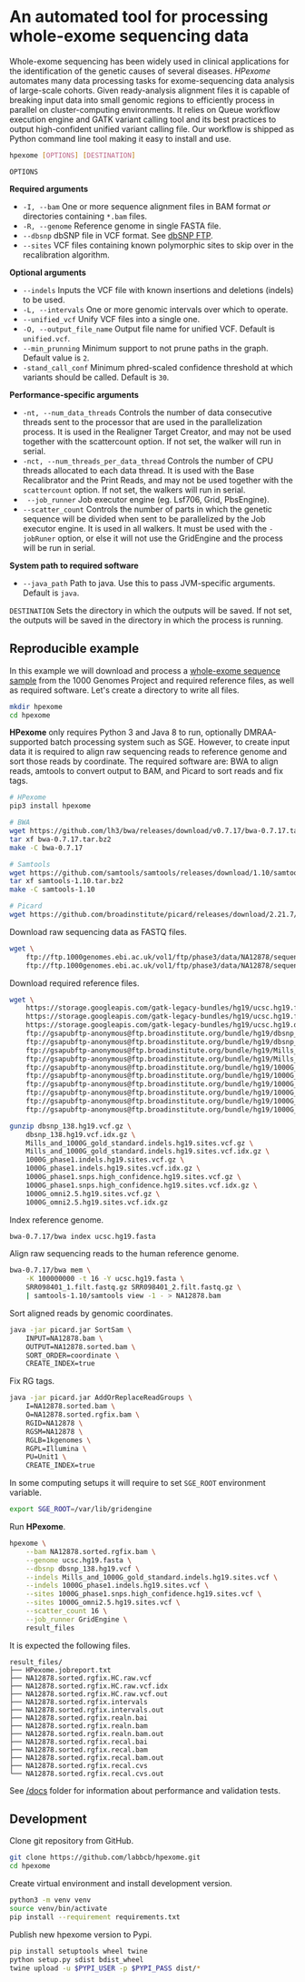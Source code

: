 # An automated tool for processing whole-exome sequencing data

Whole-exome sequencing has been widely used in clinical applications for the identification of the genetic causes of several diseases.
_HPexome_ automates many data processing tasks for exome-sequencing data analysis of large-scale cohorts.
Given ready-analysis alignment files it is capable of breaking input data into small genomic regions to efficiently process in parallel on cluster-computing environments.
It relies on Queue workflow execution engine and GATK variant calling tool and its best practices to output high-confident unified variant calling file.
Our workflow is shipped as Python command line tool making it easy to install and use.

``` bash
hpexome [OPTIONS] [DESTINATION]
```

`OPTIONS`

__Required arguments__

- `-I, --bam` One or more sequence alignment files in BAM format _or_ directories containing `*.bam` files.
- `-R, --genome` Reference genome in single FASTA file.
- `--dbsnp` dbSNP file in VCF format. See [dbSNP FTP](ftp://ftp.ncbi.nih.gov/snp/).
- `--sites` VCF files containing known polymorphic sites to skip over in the recalibration algorithm.

__Optional arguments__

- `--indels` Inputs the VCF file with known insertions and deletions (indels) to be used.
- `-L, --intervals` One or more genomic intervals over which to operate.
- `--unified_vcf` Unify VCF files into a single one.
- `-O, --output_file_name` Output file name for unified VCF. Default is `unified.vcf`.
- `--min_prunning` Minimum support to not prune paths in the graph. Default value is `2`.
- `-stand_call_conf` Minimum phred-scaled confidence threshold at which variants should be called. Default is `30`.

__Performance-specific arguments__

- `-nt, --num_data_threads` Controls the number of data consecutive threads sent to the processor that are used in the parallelization process. It is used in the Realigner Target Creator, and may not be used together with the scattercount option. If not set, the walker will run in serial.
- `-nct, --num_threads_per_data_thread` Controls the number of CPU threads allocated to each data thread. It is used with the Base Recalibrator and the Print Reads, and may not be used together with the `scattercount` option. If not set, the walkers will run in serial.
- ` --job_runner` Job executor engine (eg. Lsf706, Grid, PbsEngine).
- `--scatter_count` Controls the number of parts in which the genetic sequence will be divided when sent to be parallelized by the Job executor engine. It  is used in all walkers. It must be used with the `-jobRuner`  option, or else it will not use the GridEngine and the process will be run in serial.

__System path to required software__

- `--java_path` Path to java. Use this to pass JVM-specific arguments. Default is `java`.

`DESTINATION` Sets the directory in which the outputs will be saved. If not set, the outputs will be saved in the directory in which the process is running.

## Reproducible example

In this example we will download and process a [whole-exome sequence sample](https://www.internationalgenome.org/data-portal/sample/HG00114) from the 1000 Genomes Project and required reference files, as well as required software.
Let's create a directory to write all files.

```bash
mkdir hpexome
cd hpexome
```

**HPexome** only requires Python 3 and Java 8 to run, optionally DMRAA-supported batch processing system such as SGE.
However, to create input data it is required to align raw sequencing reads to reference genome and sort those reads by coordinate.
The required software are: BWA to align reads, amtools to convert output to BAM, and Picard to sort reads and fix tags.

```bash
# HPexome
pip3 install hpexome

# BWA
wget https://github.com/lh3/bwa/releases/download/v0.7.17/bwa-0.7.17.tar.bz2
tar xf bwa-0.7.17.tar.bz2 
make -C bwa-0.7.17 

# Samtools
wget https://github.com/samtools/samtools/releases/download/1.10/samtools-1.10.tar.bz2
tar xf samtools-1.10.tar.bz2
make -C samtools-1.10

# Picard
wget https://github.com/broadinstitute/picard/releases/download/2.21.7/picard.jar
```

Download raw sequencing data as FASTQ files.

```bash
wget \
    ftp://ftp.1000genomes.ebi.ac.uk/vol1/ftp/phase3/data/NA12878/sequence_read/SRR098401_1.filt.fastq.gz \
    ftp://ftp.1000genomes.ebi.ac.uk/vol1/ftp/phase3/data/NA12878/sequence_read/SRR098401_2.filt.fastq.gz
```

Download required reference files.

```bash
wget \
    https://storage.googleapis.com/gatk-legacy-bundles/hg19/ucsc.hg19.fasta \
    https://storage.googleapis.com/gatk-legacy-bundles/hg19/ucsc.hg19.fasta.fai \
    https://storage.googleapis.com/gatk-legacy-bundles/hg19/ucsc.hg19.dict \
    ftp://gsapubftp-anonymous@ftp.broadinstitute.org/bundle/hg19/dbsnp_138.hg19.vcf.gz \
    ftp://gsapubftp-anonymous@ftp.broadinstitute.org/bundle/hg19/dbsnp_138.hg19.vcf.idx.gz \
    ftp://gsapubftp-anonymous@ftp.broadinstitute.org/bundle/hg19/Mills_and_1000G_gold_standard.indels.hg19.sites.vcf.gz \
    ftp://gsapubftp-anonymous@ftp.broadinstitute.org/bundle/hg19/Mills_and_1000G_gold_standard.indels.hg19.sites.vcf.idx.gz \
    ftp://gsapubftp-anonymous@ftp.broadinstitute.org/bundle/hg19/1000G_phase1.indels.hg19.sites.vcf.gz \
    ftp://gsapubftp-anonymous@ftp.broadinstitute.org/bundle/hg19/1000G_phase1.indels.hg19.sites.vcf.idx.gz \
    ftp://gsapubftp-anonymous@ftp.broadinstitute.org/bundle/hg19/1000G_phase1.snps.high_confidence.hg19.sites.vcf.gz \
    ftp://gsapubftp-anonymous@ftp.broadinstitute.org/bundle/hg19/1000G_phase1.snps.high_confidence.hg19.sites.vcf.idx.gz \
    ftp://gsapubftp-anonymous@ftp.broadinstitute.org/bundle/hg19/1000G_omni2.5.hg19.sites.vcf.gz \
    ftp://gsapubftp-anonymous@ftp.broadinstitute.org/bundle/hg19/1000G_omni2.5.hg19.sites.vcf.idx.gz

gunzip dbsnp_138.hg19.vcf.gz \
    dbsnp_138.hg19.vcf.idx.gz \
    Mills_and_1000G_gold_standard.indels.hg19.sites.vcf.gz \
    Mills_and_1000G_gold_standard.indels.hg19.sites.vcf.idx.gz \
    1000G_phase1.indels.hg19.sites.vcf.gz \
    1000G_phase1.indels.hg19.sites.vcf.idx.gz \
    1000G_phase1.snps.high_confidence.hg19.sites.vcf.gz \
    1000G_phase1.snps.high_confidence.hg19.sites.vcf.idx.gz \
    1000G_omni2.5.hg19.sites.vcf.gz \
    1000G_omni2.5.hg19.sites.vcf.idx.gz
```

Index reference genome.

```bash
bwa-0.7.17/bwa index ucsc.hg19.fasta
```

Align raw sequencing reads to the human reference genome.

```bash
bwa-0.7.17/bwa mem \
    -K 100000000 -t 16 -Y ucsc.hg19.fasta \
    SRR098401_1.filt.fastq.gz SRR098401_2.filt.fastq.gz \
    | samtools-1.10/samtools view -1 - > NA12878.bam
```

Sort aligned reads by genomic coordinates.

```bash
java -jar picard.jar SortSam \
    INPUT=NA12878.bam \
    OUTPUT=NA12878.sorted.bam \
    SORT_ORDER=coordinate \
    CREATE_INDEX=true
```

Fix RG tags.

```bash
java -jar picard.jar AddOrReplaceReadGroups \
    I=NA12878.sorted.bam \
    O=NA12878.sorted.rgfix.bam \
    RGID=NA12878 \
    RGSM=NA12878 \
    RGLB=1kgenomes \
    RGPL=Illumina \
    PU=Unit1 \
    CREATE_INDEX=true
```

In some computing setups it will require to set `SGE_ROOT` environment variable.

```bash
export SGE_ROOT=/var/lib/gridengine
```

Run **HPexome**.

```bash
hpexome \
    --bam NA12878.sorted.rgfix.bam \
    --genome ucsc.hg19.fasta \
    --dbsnp dbsnp_138.hg19.vcf \
    --indels Mills_and_1000G_gold_standard.indels.hg19.sites.vcf \
    --indels 1000G_phase1.indels.hg19.sites.vcf \
    --sites 1000G_phase1.snps.high_confidence.hg19.sites.vcf \
    --sites 1000G_omni2.5.hg19.sites.vcf \
    --scatter_count 16 \
    --job_runner GridEngine \
    result_files
```

It is expected the following files.

    result_files/
    ├── HPexome.jobreport.txt
    ├── NA12878.sorted.rgfix.HC.raw.vcf
    ├── NA12878.sorted.rgfix.HC.raw.vcf.idx
    ├── NA12878.sorted.rgfix.HC.raw.vcf.out
    ├── NA12878.sorted.rgfix.intervals
    ├── NA12878.sorted.rgfix.intervals.out
    ├── NA12878.sorted.rgfix.realn.bai
    ├── NA12878.sorted.rgfix.realn.bam
    ├── NA12878.sorted.rgfix.realn.bam.out
    ├── NA12878.sorted.rgfix.recal.bai
    ├── NA12878.sorted.rgfix.recal.bam
    ├── NA12878.sorted.rgfix.recal.bam.out
    ├── NA12878.sorted.rgfix.recal.cvs
    └── NA12878.sorted.rgfix.recal.cvs.out

See [/docs](/docs) folder for information about performance and validation tests.

## Development

Clone git repository from GitHub.

```bash
git clone https://github.com/labbcb/hpexome.git
cd hpexome
```

Create virtual environment and install development version.

```bash
python3 -m venv venv
source venv/bin/activate
pip install --requirement requirements.txt
```

Publish new hpexome version to Pypi.

```bash
pip install setuptools wheel twine
python setup.py sdist bdist_wheel
twine upload -u $PYPI_USER -p $PYPI_PASS dist/*
```
